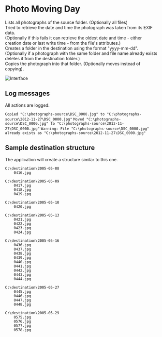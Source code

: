 Photo Moving Day
================

Lists all photographs of the source folder. (Optionally all files)  
Tried to retrieve the date and time the photograph was taken from its EXIF data.  
(Optionally if this fails it can retrieve the oldest date and time - either creation date or last write time - from the file's attributes.)  
Creates a folder in the destination using the format "yyyy-mm-dd".  
(Optionally if a photograph with the same folder and file name already exists deletes it from the destination folder.)  
Copies the photograph into that folder. (Optionally moves instead of copying).  

![Interface](https://dl.dropbox.com/u/200262/Shared/photo-moving-day-1.2.PNG "Interface")

Log messages
------------
All actions are logged.

```Copied "C:\photographs-source\DSC_0000.jpg" to "C:\photographs-source\2012-11-27\DSC_0000.jpg"```
```Moved "C:\photographs-source\DSC_0000.jpg" to "C:\photographs-source\2012-11-27\DSC_0000.jpg"```
```Warning: File "C:\photographs-source\DSC_0000.jpg" already exists as "C:\photographs-source\2012-11-27\DSC_0000.jpg"```  

Sample destination structure
----------------------------
The application will create a structure similar to this one.

```
C:\destination\2005-05-08
	0416.jpg

C:\destination\2005-05-09
	0417.jpg
	0418.jpg
	0419.jpg

C:\destination\2005-05-10
	0420.jpg

C:\destination\2005-05-13
	0421.jpg
	0422.jpg
	0423.jpg
	0424.jpg

C:\destination\2005-05-16
	0436.jpg
	0437.jpg
	0438.jpg
	0439.jpg
	0440.jpg
	0441.jpg
	0442.jpg
	0443.jpg
	0444.jpg

C:\destination\2005-05-27
	0445.jpg
	0446.jpg
	0447.jpg
	0448.jpg

C:\destination\2005-05-29
	0575.jpg
	0576.jpg
	0577.jpg
	0578.jpg
```
